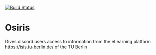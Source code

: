 [![Build Status](https://travis-ci.com/Sy-D/Osiris.svg?branch=master)](https://travis-ci.com/Sy-D/Osiris)
# Osiris 
Gives discord users access to information from the eLearning platform https://isis.tu-berlin.de/ of the TU Berlin
